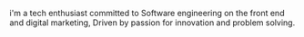 i'm a tech enthusiast committed to Software engineering on the front end and digital marketing, Driven by passion for innovation and problem solving.
